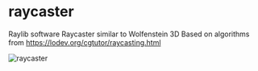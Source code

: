 # raycaster
Raylib software Raycaster similar to Wolfenstein 3D
	Based on algorithms from https://lodev.org/cgtutor/raycasting.html

![raycaster](https://user-images.githubusercontent.com/322174/203472549-2918ff06-0cb9-492d-bb8a-85fce61bc108.gif)